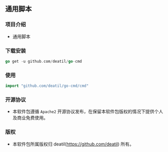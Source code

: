 ## 通用脚本


### 项目介绍

*  通用脚本


### 下载安装

~~~go
go get -u github.com/deatil/go-cmd
~~~


### 使用

~~~go
import "github.com/deatil/go-cmd/cmd"
~~~


### 开源协议

*  本软件包遵循 `Apache2` 开源协议发布，在保留本软件包版权的情况下提供个人及商业免费使用。


### 版权

*  本软件包所属版权归 deatil(https://github.com/deatil) 所有。
